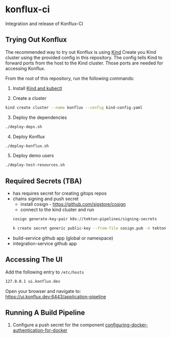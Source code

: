 # konflux-ci
Integration and release of Konflux-CI


## Trying Out Konflux

The recommended way to try out Konflux is using [Kind](https://kind.sigs.k8s.io/)
Create you Kind cluster using the provided config in this repository.
The config tells Kind to forward ports from the host to the Kind cluster. Those ports
are needed for accessing Konflux.

From the root of this repository, run the following commands:

1. Install [Kind and kubectl](https://kind.sigs.k8s.io/docs/user/quick-start/#installation)

2. Create a cluster

```bash
kind create cluster --name konflux --config kind-config.yaml
```

3. Deploy the dependencies

```bash
./deploy-deps.sh
```

4. Deploy Konflux

```bash
./deploy-konflux.sh
```

5. Deploy demo users

```bash
./deploy-test-resources.sh
```

## Required Secrets (TBA)

- has requires secret for creating gitops repos
- chains signing and push secret
    - install cosign - https://github.com/sigstore/cosign
    - connect to the kind cluster and run
    ```bash
    cosign generate-key-pair k8s://tekton-pipelines/signing-secrets

    k create secret generic public-key --from-file cosign.pub -n tekton-pipelines
    ```
- build-service github app (global or namespace)
- integration-service github app

## Accessing The UI

Add the following entry to `/etc/hosts`

```bash
127.0.0.1 ui.konflux.dev
```

Open your browser and navigate to: https://ui.konflux.dev:6443/application-pipeline

## Running A Build Pipeline

1. Configure a push secret for the component [configuring-docker-authentication-for-docker](https://tekton.dev/docs/pipelines/auth/#configuring-docker-authentication-for-docker)
